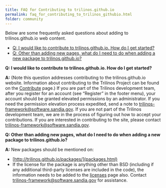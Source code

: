 ```yaml
---
title: FAQ for Contributing to trilinos.github.io
permalink: faq_for_contributing_to_trilinos_githubio.html
folder: community
---
```


Below are some frequently asked questions about adding to trilinos.github.io web content.

* [Q: I would like to contribute to trilinos.github.io. How do I get started?](#GetStarted)  
* [Q: Other than adding new pages, what do I need to do when adding a new package to trilinos.github.io?](#AddPackageOther)

<a name="GetStarted"></a>**Q: I would like to contribute to trilinos.github.io. How do I get started?**

**A:** (Note this question addresses contributing to the trilinos.github.io website. Information about contributing to the Trilinos Project can be found on the [Contribute](contribute.html) page.) If you are part of the Trilinos development team, after you register for an account (see “Register” in the footer menu), your account should be granted elevated permissions by an administrator. If you need the permission elevation process expedited, send a note to trilinos-framework@software.sandia.gov. If you are not part of the Trilinos development team, we are in the process of figuring out how to accept your contributions. If you are interested in contributing to the site, please contact trilinos-framework@software.sandia.gov.

<a name="AddPackageOther"></a>**Q: Other than adding new pages, what do I need to do when adding a new package to trilinos.github.io?**

**A:** New packages should be mentioned on:

*   [http://trilinos.github.io/packages/](packages.html)
*   If the license for the package is anything other than BSD (including if any additional third-party licenses are included in the code), the information needs to be added to the [licenses](license.html) page also. Contact [trilinos-framework@software.sandia.gov](mailto:trilinos-framework@software.sandia.gov) for assistance.
